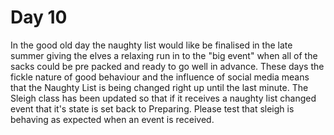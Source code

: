 

# Day 10

In the good old day the naughty list would like be finalised in the late summer giving the elves a 
relaxing run in to the "big event" when all of the sacks could be pre packed and ready to go well in advance. 
These days the fickle nature of good behaviour and the influence of social media means that the 
Naughty List is being changed right up until the last minute. The Sleigh class has been updated so 
that if it receives a naughty list changed event that it's state is set back to Preparing. Please test 
that sleigh is behaving as expected when an event is received.